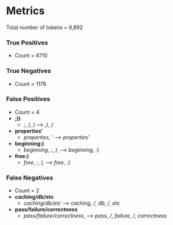 # Metrics
Total number of tokens = 9,892   

### True Positives
* Count = 8710   

### True Negatives
* Count = 1176  

### False Positives
* Count = 4    
* **;))**   
    * *;*, *)*, *)* --> *;)*, *)*   
* **properties'**   
    * *properties*, *'* --> *properties'*   
* **beginning:)**   
    * *beginning*, *:*, *)*, -->  *beginning*, *:)*   
* **free:)**
    * *free*, *:*, *)*, --> *free*, *:)*   

### False Negatives
* Count = 2   
* **caching/db/etc**   
    * *caching/db/etc* --> *caching*, */*, *db*, */*, *etc*
* **pass/failure/correctness**   
    * *pass/failure/correctness*, --> *pass*, */*, *failure*, */*, *correctness*   
